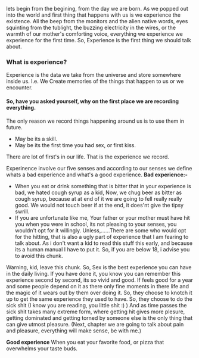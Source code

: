 lets begin from the begining, from the day we are born.
As we popped out into the world and first thing that happens with us is we experience the existence. All the beep from the monitors and the alien native words, eyes squinting from the tublight, the buzzing electricity in the wires, or the warmth of our mother's comforting voice, everything we experience we experience for the first time. So, Experience is the first thing we should talk about.

### What is experience?
Experience is the data we take from the universe and store somewhere inside us. I.e. We Create memories of the things that happen to us or we encounter.
#### So, have you asked yourself, why on the first place we are recording everything.
The only reason we record things happening around us is to use them in future. 
* May be its a skill.
* May be its the first time you had sex, or first kiss.

There are lot of first's in our life. That is the experience we record.

Experinence involve our five senses and according to our senses we define whats a bad experience and what's a good experience.
**Bad experience:-**
* When you eat or drink something that is bitter that in your experience is bad, we hated cough syrup as a kid, Now, we chug beer as bitter as cough syrup, because at at end of it we are going to fell really really good. We would not touch beer if at the end, it does'nt give the tipsy swrill.
* If you are unfortunate like me, Your father or your mother must have hit you when you were in school, its not pleasing to your senses, you wouldn't opt for it willingly. Unless,......There are some who would opt for the hitting, that is also a ugly part of experience that I am fearing to talk about. As i don't want a kid to read this stuff this early, and because its a human manual I have to put it. So, if you are below 18, i advise you to avoid this chunk.

Warning, kid, leave this chunk.
So, Sex is the best experience you can have in the daily living. If you have done it, you know you can remember this experience second by second, its so vivid and good. If feels good for a year and some people depend on it as there only fine moments in there life and the magic of it wears out by them over doing it. So, they choose to knotch it up to get the same experience they used to have. So, they choose to do the sick shit (I know you are reading, you little shit :) ) And as time passes the sick shit takes many extreme form, where getting hit gives more plesure, getting dominated and getting torned by someone else is the only thing that can give utmost pleasure. (Next, chapter we are going to talk about pain and pleasure, everything will make sense, be with me.)

**Good experience** When you eat your favorite food, or pizza that overwhelms your taste buds.

